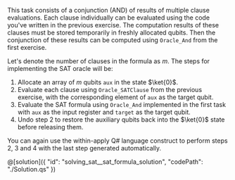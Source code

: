 This task consists of a conjunction (AND) of results of multiple clause evaluations. Each clause individually can be evaluated using the code you've written in the previous exercise. The computation results of these clauses must be stored temporarily in freshly allocated qubits. Then the conjunction of these results can be computed using `Oracle_And` from the first exercise.

Let's denote the number of clauses in the formula as $m$. The steps for implementing the SAT oracle will be:

1. Allocate an array of $m$ qubits `aux` in the state $\ket{0}$.
2. Evaluate each clause using `Oracle_SATClause` from the previous exercise, with the corresponding element of `aux` as the target qubit.
3. Evaluate the SAT formula using `Oracle_And` implemented in the first task with `aux` as the input register and `target` as the target qubit.
4. Undo step 2 to restore the auxiliary qubits back into the $\ket{0}$ state before releasing them.

You can again use the within-apply Q# language construct to perform steps 2, 3 and 4 with the last step generated automatically.

@[solution]({
    "id": "solving_sat__sat_formula_solution",
    "codePath": "./Solution.qs"
})
